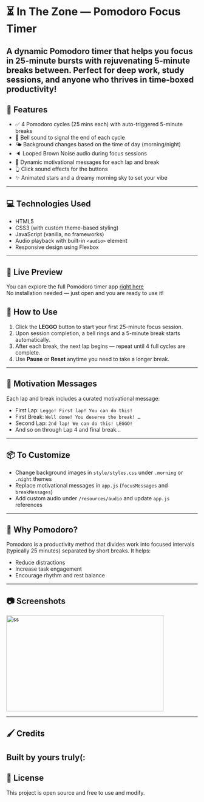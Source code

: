 # ⏳ In The Zone — Pomodoro Focus Timer
A dynamic Pomodoro timer that helps you focus in 25-minute bursts with rejuvenating 5-minute breaks between. 
Perfect for deep work, study sessions, and anyone who thrives in time-boxed productivity! 
---

## 🌟 Features
- ✅ 4 Pomodoro cycles (25 mins each) with auto-triggered 5-minute breaks
- 🔔 Bell sound to signal the end of each cycle
- 🌤️ Background changes based on the time of day (morning/night)
- 🔈 Looped Brown Noise audio during focus sessions
- 💬 Dynamic motivational messages for each lap and break
- 👆 Click sound effects for the buttons
- ✨ Animated stars and a dreamy morning sky to set your vibe
---

## 💻 Technologies Used
- HTML5  
- CSS3 (with custom theme-based styling)  
- JavaScript (vanilla, no frameworks)  
- Audio playback with built-in `<audio>` element  
- Responsive design using Flexbox
---

## 🔎 Live Preview
You can explore the full Pomodoro timer app [right here](https://nur-syahirah.github.io/pomodoro-app/)  
No installation needed — just open and you are ready to use it!

## 🚀 How to Use
1. Click the **LEGGO** button to start your first 25-minute focus session.
2. Upon session completion, a bell rings and a 5-minute break starts automatically.
3. After each break, the next lap begins — repeat until 4 full cycles are complete.
4. Use **Pause** or **Reset** anytime you need to take a longer break.
---

## 🎉 Motivation Messages
Each lap and break includes a curated motivational message:
- First Lap: `Leggo! First lap! You can do this!`
- First Break: `Well done! You deserve the break! …`
- Second Lap: `2nd lap! We can do this! LEGGO!`
- And so on through Lap 4 and final break...
---

## 📦 To Customize
- Change background images in `style/styles.css` under `.morning` or `.night` themes
- Replace motivational messages in `app.js` (`focusMessages` and `breakMessages`)
- Add custom audio under `/resources/audio` and update `app.js` references
---

## 🧠 Why Pomodoro?
Pomodoro is a productivity method that divides work into focused intervals (typically 25 minutes) separated by short breaks. It helps:
- Reduce distractions
- Increase task engagement
- Encourage rhythm and rest balance
---

## 📷 Screenshots
<img width="414" height="253" alt="ss" src="https://github.com/user-attachments/assets/40724ff4-1883-4d7e-bf99-8badd74134ab" />

---

## 🖌️ Credits
Built by yours truly(:
---

## 📄 License
This project is open source and free to use and modify.
